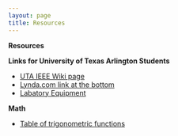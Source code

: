 ```yaml
---
layout: page
title: Resources
---
```


**Resources**

**Links for University of Texas Arlington Students**
  - [UTA IEEE Wiki page](https://wiki.uta.edu/display/EE/IEEE+Home+Page)
  - [Lynda.com link at the bottom](https://www.uta.edu/oit/cs/training/index.php)
  - [Labatory Equipment](https://www.uta.edu/ee/current-students/UG-lab/equipment-user-guides.php)
  
**Math**
  - [Table of trigonometric functions](http://www.sosmath.com/trig/Trig5/trig5/trig5.html)
  

